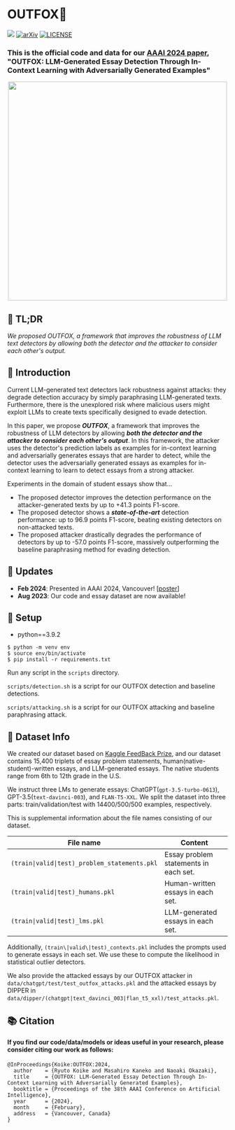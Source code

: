 # OUTFOX🦊
![](https://img.shields.io/badge/Made_with-python-blue.svg)
[![arXiv](https://img.shields.io/badge/arXiv-2307.11729-b31b1b.svg)](https://arxiv.org/abs/2307.11729)
[![LICENSE](https://img.shields.io/badge/License-Apache--2.0-green.svg)](https://github.com/ryuryukke/OUTFOX?tab=Apache-2.0-1-ov-file)

### This is the official code and data for our [AAAI 2024 paper](https://ojs.aaai.org/index.php/AAAI/article/view/30120), "OUTFOX: LLM-Generated Essay Detection Through In-Context Learning with Adversarially Generated Examples"

<p align="center">
<img src="https://github.com/user-attachments/assets/39d5d34e-779d-49f0-b335-e7e2528f49d2" width="500"/>
<!--   <img src="https://github.com/ryuryukke/OUTFOX/assets/61570900/4626abf6-5c75-43c9-91c0-812804e79104" width="500"/> -->
</p>

## 💨 TL;DR
_We proposed OUTFOX, a framework that improves the robustness of LLM text detectors by allowing both the detector and the attacker to consider each other's output._

## 📖 Introduction
Current LLM-generated text detectors lack robustness against attacks: they degrade detection accuracy by simply paraphrasing LLM-generated texts.
Furthermore, there is the unexplored risk where malicious users might exploit LLMs to create texts specifically designed to evade detection.

In this paper, we propose _**OUTFOX**_, a framework that improves the robustness of LLM detectors by allowing _**both the detector and the attacker to consider each other's output**_.
In this framework, the attacker uses the detector's prediction labels as examples for in-context learning and adversarially generates essays that are harder to detect, while the detector uses the adversarially generated essays as examples for in-context learning to learn to detect essays from a strong attacker.

Experiments in the domain of student essays show that...
- The proposed detector improves the detection performance on the attacker-generated texts by up to +41.3 points F1-score. 
- The proposed detector shows a _**state-of-the-art**_ detection performance: up to 96.9 points F1-score, beating existing detectors on non-attacked texts.
- The proposed attacker drastically degrades the performance of detectors by up to -57.0 points F1-score, massively outperforming the baseline paraphrasing method for evading detection.

## 📢 Updates
- **Feb 2024**: Presented in AAAI 2024, Vancouver! [[poster](https://drive.google.com/file/d/1b4qm0wvCftNA2MKr5nevDtTALzUdqtbW/view?usp=drive_link)]
- **Aug 2023**: Our code and essay dataset are now available!

## 🔨 Setup
- python==3.9.2
```
$ python -m venv env
$ source env/bin/activate
$ pip install -r requirements.txt
```
Run any script in the `scripts` directory.

`scripts/detection.sh` is a script for our OUTFOX detection and baseline detections.

`scripts/attacking.sh` is a script for our OUTFOX attacking and baseline paraphrasing attack.

## :page_facing_up: Dataset Info
We created our dataset based on [Kaggle FeedBack Prize](https://www.kaggle.com/competitions/feedback-prize-effectiveness), and our dataset contains 15,400 triplets of essay problem statements, human(native-student)-written essays, and LLM-generated essays. The native students range from 6th to 12th grade in the U.S.

We instruct three LMs to generate essays: ChatGPT(`gpt-3.5-turbo-0613`), GPT-3.5(`text-davinci-003`), and `FLAN-T5-XXL`.
We split the dataset into three parts: train/validation/test with 14400/500/500 examples, respectively.

This is supplemental information about the file names consisting of our dataset.

|File name|Content|
|---|------|
|`(train\|valid\|test)_problem_statements.pkl`| Essay problem statements in each set. |
|`(train\|valid\|test)_humans.pkl`| Human-written essays in each set. |
|`(train\|valid\|test)_lms.pkl`| LLM-generated essays in each set. |

Additionally, `(train\|valid\|test)_contexts.pkl` includes the prompts used to generate essays in each set. We use these to compute the likelihood in statistical outlier detectors.

We also provide the attacked essays by our OUTFOX attacker in `data/chatgpt/test/test_outfox_attacks.pkl` and the attacked essays by DIPPER in `data/dipper/(chatgpt|text_davinci_003|flan_t5_xxl)/test_attacks.pkl`.

## 📚 Citation
#### If you find our code/data/models or ideas useful in your research, please consider citing our work as follows:
```
@InProceedings{Koike:OUTFOX:2024,
  author    = {Ryuto Koike and Masahiro Kaneko and Naoaki Okazaki},
  title     = {OUTFOX: LLM-Generated Essay Detection Through In-Context Learning with Adversarially Generated Examples},
  booktitle = {Proceedings of the 38th AAAI Conference on Artificial Intelligence},
  year      = {2024},
  month     = {February},
  address   = {Vancouver, Canada}
}
```
